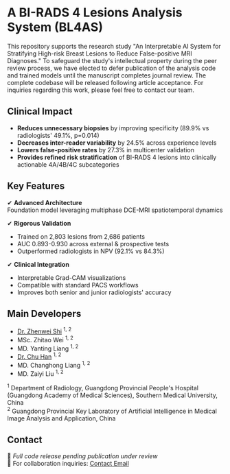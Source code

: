 # A BI-RADS 4 Lesions Analysis System (BL4AS)

This repository supports the research study "An Interpretable AI System for Stratifying High-risk Breast Lesions to Reduce False-positive MRI Diagnoses." To safeguard the study's intellectual property during the peer review process, we have elected to defer publication of the analysis code and trained models until the manuscript completes journal review. The complete codebase will be released following article acceptance. For inquiries regarding this work, please feel free to contact our team.

## Clinical Impact
- **Reduces unnecessary biopsies** by improving specificity (89.9% vs radiologists' 49.1%, p=0.014)
- **Decreases inter-reader variability** by 24.5% across experience levels
- **Lowers false-positive rates** by 27.3% in multicenter validation
- **Provides refined risk stratification** of BI-RADS 4 lesions into clinically actionable 4A/4B/4C subcategories

## Key Features
✔ **Advanced Architecture**  
Foundation model leveraging multiphase DCE-MRI spatiotemporal dynamics

✔ **Rigorous Validation**  
- Trained on 2,803 lesions from 2,686 patients  
- AUC 0.893-0.930 across external & prospective tests  
- Outperformed radiologists in NPV (92.1% vs 84.3%)

✔ **Clinical Integration**  
- Interpretable Grad-CAM visualizations  
- Compatible with standard PACS workflows  
- Improves both senior and junior radiologists' accuracy

## Main Developers
 - [Dr. Zhenwei Shi](https://github.com/zhenweishi) <sup/>1, 2
 - MSc. Zhitao Wei <sup/>1, 2
 - MD. Yanting Liang <sup/>1, 2
 - [Dr. Chu Han](https://chuhan89.com) <sup/>1, 2
 - MD. Changhong Liang <sup/>1, 2
 - MD. Zaiyi Liu <sup/>1, 2
 

<sup>1</sup> Department of Radiology, Guangdong Provincial People's Hospital (Guangdong Academy of Medical Sciences), Southern Medical University, China <br/>
<sup>2</sup> Guangdong Provincial Key Laboratory of Artificial Intelligence in Medical Image Analysis and Application, China <br/>


## Contact

🚧 *Full code release pending publication under review*  
📧 For collaboration inquiries: [Contact Email](shizhenwei@gdph.org.cn)
